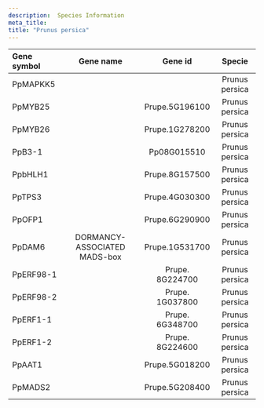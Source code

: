 ```yaml
---
description:  Species Information
meta_title:
title: "Prunus persica"
---
```

|Gene symbol |  Gene name | Gene id | Specie |
|:-------|:------:|:----:|:----:|
| PpMAPKK5 |  |  | Prunus persica |
| PpMYB25 |  | Prupe.5G196100 | Prunus persica |
| PpMYB26 |  | Prupe.1G278200 | Prunus persica |
| PpB3-1 |  | Pp08G015510 | Prunus persica |
| PpbHLH1 |  | Prupe.8G157500 | Prunus persica |
| PpTPS3 |  | Prupe.4G030300 | Prunus persica |
| PpOFP1 |  | Prupe.6G290900 | Prunus persica |
| PpDAM6 | DORMANCY-ASSOCIATED MADS-box | Prupe.1G531700 | Prunus persica |
| PpERF98-1 |  | Prupe. 8G224700 | Prunus persica |
| PpERF98-2 |  | Prupe. 1G037800 | Prunus persica |
| PpERF1-1 |  | Prupe. 6G348700 | Prunus persica |
| PpERF1-2 |  | Prupe. 8G224600 | Prunus persica |
| PpAAT1 |  | Prupe.5G018200 | Prunus persica |
| PpMADS2 |  | Prupe.5G208400 | Prunus persica |
